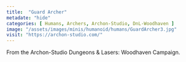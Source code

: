 ```yaml
---
title:  "Guard Archer"
metadate: "hide"
categories: [ Humans, Archers, Archon-Studio, DnL-Woodhaven ]
image: "/assets/images/minis/humanoid/humans/GuardArcher3.jpg"
visit: "https://archon-studio.com/"
---
```

From the Archon-Studio Dungeons & Lasers: Woodhaven Campaign.